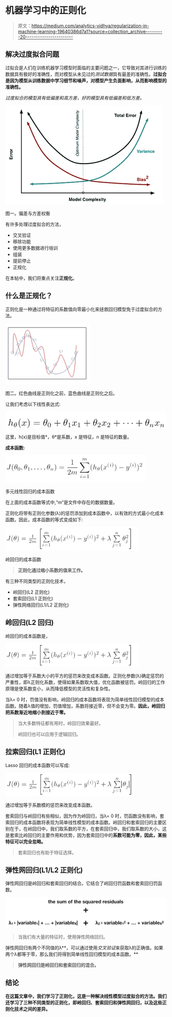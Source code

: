 # 机器学习中的正则化

> 原文：<https://medium.com/analytics-vidhya/regularization-in-machine-learning-19640386d7a1?source=collection_archive---------20----------------------->

## 解决过度拟合问题

过拟合是人们在训练机器学习模型时面临的主要问题之一，它导致对其进行训练的数据具有极好的准确性，而对模型从未见过的*测试数据*具有最差的准确性。**过拟合是因为模型从训练数据中学习细节和噪声，对模型产生负面影响，从而影响模型的准确性。**

*过度拟合的模型具有低偏差和高方差，好的模型具有低偏差和低方差。*

![](img/02640565a14fc83efea79aee966ca32e.png)

图一。偏差与方差权衡

有许多处理过度拟合的方法，

*   交叉验证
*   移除功能
*   使用更多数据进行培训
*   组装
*   提前停止
*   正规化

在本帖中，我们将重点关注**正规化**。

## **什么是正规化？**

正则化是一种通过将特征的系数值向零最小化来拯救回归模型免于过度拟合的方法。

![](img/e7ad635995ed03b9c76af580e99465ca.png)

图二。红色曲线是正则化之前，蓝色曲线是正则化之后。

让我们考虑以下线性表达式:

![](img/f272f48275bbb8c82615ab9edc756efa.png)

这里，h(x)是目标值*，θ*是系数，x 是特征，n 是特征的数量。

**成本函数:**

![](img/69a5db4477d86c8e38fa372bb4c1eee5.png)

多元线性回归的成本函数

在上面的成本函数等式中,“m”是文件中存在的数据数量。

正则化将带有正则化参数(λ)的惩罚添加到成本函数中，以有效的方式最小化成本函数。因此，成本函数的等式变成如下:

![](img/166caf28f85b3db378e145c209864ff7.png)

岭回归的成本函数

> **正则化通过缩小系数的值来工作。**

有三种不同类型的正则化技术，

*   岭回归(L2 正则化)
*   套索回归(L1 正则化)
*   弹性网络回归(L1/L2 正则化)

## **岭回归(L2 回归)**

岭回归的成本函数是，

![](img/166caf28f85b3db378e145c209864ff7.png)

通过增加等于系数大小的平方的惩罚来改变成本函数。正则化参数(λ)确定惩罚的严重性，即λ正则化系数，使得如果系数取大值，优化函数被惩罚。岭回归的工作原理是使系数变小，从而降低模型的灵活性和复杂性。

当λ= 0 时，罚值没有影响，岭回归的成本函数将表现为简单线性回归模型的成本函数。随着λ值的增加，罚值增加，系数将接近零，但不会变为零。**因此，岭回归把系数渐近地缩小到接近于零。**

> 当大多数特征都有用时，岭回归效果最好。
> 
> 岭回归也可以应用于逻辑回归。

## **拉索回归(L1 正则化)**

Lasso 回归的成本函数可以写成:

![](img/1437e9fb5b802ceb147f0bb0f59fb996.png)

通过增加等于系数模的惩罚来改变成本函数。

套索回归与岭回归有些相似，因为作为岭回归，当λ= 0 时，罚函数没有影响，套索回归的成本函数将表现为简单线性模型的成本函数。岭回归和套索回归的主要区别在于，在岭回归中，我们取系数的平方，在套索回归中，我们取系数的大小，这是套索比岭回归的主要作用和优势，因为套索回归中的**系数可能为零，因此，某些特征可以完全忽略。**

> 套索回归也有助于特征选择。

## **弹性网回归(L1/L2 正则化)**

弹性网回归是岭回归和套索回归的结合。它结合了岭回归罚函数和套索回归罚函数。

![](img/32023ff51c8cc40cf23827de8620a9c5.png)

> 当我们有大量的特征时，使用弹性网络回归。

弹性网回归有两个不同值的λ**，可以通过使用*交叉验证*来获取λ的正确值。如果两个λ都等于零，那么我们将得到简单线性回归模型的成本函数。**

> ****弹性网回归是岭回归和套索回归的混合。****

## ****结论****

**在这篇文章中，我们学习了正则化，这是一种解决线性模型过度拟合的方法。我们还学习了三种不同类型的正则化，即岭回归、套索回归和弹性网回归，以及这些正则化技术之间的差异。**